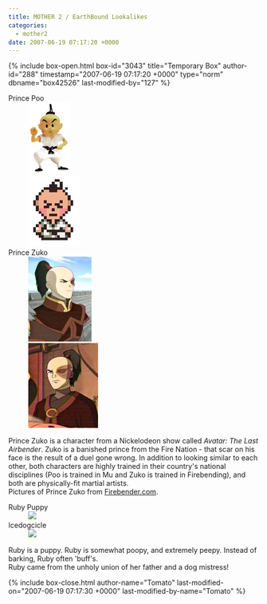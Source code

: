 ```yaml
---
title: MOTHER 2 / EarthBound Lookalikes
categories:
  - mother2
date: 2007-06-19 07:17:20 +0000
---
```

{% include box-open.html box-id="3043" title="Temporary Box" author-id="288" timestamp="2007-06-19 07:17:20 +0000" type="norm" dbname="box42526" last-modified-by="127" %}
<div class="lookalike">
	<dl>
		<dt>Prince Poo</dt>
		<dd><img src="claypoo.png" width="84" height="143" border="0" /></dd>
		<dd><img src="poosit.png" /></dd>
		<dt>Prince Zuko</dt>
		<dd><a href="zuko2.jpg"><img src="zuko2.jpg" width="127" height="170" border="0" /></a></dd>
		<dd><a href="zuko1.jpg"><img src="zuko1.jpg" width="140" height="170" border="0" /></a></dd>
	</dl>
	<p>
		Prince Zuko is a character from a Nickelodeon show called <i>Avatar: The Last Airbender</i>.  Zuko is a banished prince from the Fire Nation - that scar on his face is the result of a duel gone wrong. In addition to looking similar to each other, both characters are highly trained in their country's national disciplines (Poo is trained in Mu and Zuko is trained in Firebending), and both are physically-fit martial artists.
		<br />
		<span class="credit">Pictures of Prince Zuko from <a href="http://firebender.com">Firebender.com</a>.</span>
	</p>
</div>

<div class="lookalike">
	<dl>
		<dt>Ruby Puppy</dt>
		<dd><img src="http://static.flickr.com/49/112481942_4ffd3a9c60_m.jpg" /></dd>
		<dt>Icedogcicle</dt>
		<dd><img src="http://starmen.net/mother3/mother3world/images/m_03.gif" /></dd>
	</dl>
	<p>
		Ruby is a puppy. Ruby is somewhat poopy, and extremely peepy. Instead of barking, Ruby often 'buff's.
		<br />
		<span class="credit">Ruby came from the unholy union of her father and a dog mistress!</span>
	</p>
</div>

{% include box-close.html author-name="Tomato" last-modified-on="2007-06-19 07:17:30 +0000" last-modified-by-name="Tomato" %}
